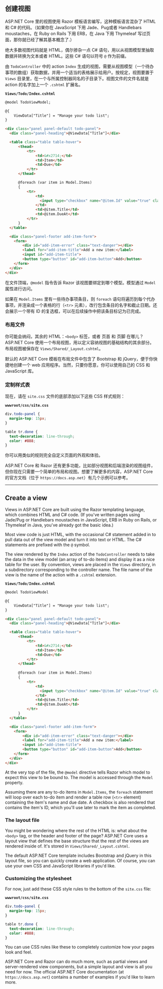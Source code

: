 ## 创建视图

ASP.NET Core 里的视图使用 Razor 模板语言编写，这种模板语言混杂了 HTML 和 C# 的代码。（如果你在 JavaScript 下用 Jade、Pug或者 Handlebars moustaches，在 Ruby on Rails 下用 ERB，在 Java 下用 Thymeleaf 写过页面，那你就已经了解其基本概念了.）

绝大多数视图代码就是 HTML，偶尔掺杂一点 C# 语句，用以从视图模型里抽取数据并转换为文本或者 HTML。这些 C# 语句以符号 `@` 作为前缀。

由 `TodoController` 中的 action `Index` 生成的视图，需要从视图模型（一个待办事项的数组）获取数据，并用一个适当的表格展示给用户。按规定，视图要置于 `Views` 目录里，在一个与所属控制器同名的子目录下。视图文件的文件名就是 action 的名字加上一个 `.cshtml` 扩展名。

**`Views/Todo/Index.cshtml`**

```html
@model TodoViewModel;

@{
    ViewData["Title"] = "Manage your todo list";
}

<div class="panel panel-default todo-panel">
  <div class="panel-heading">@ViewData["Title"]</div>

  <table class="table table-hover">
      <thead>
          <tr>
              <td>&#x2714;</td>
              <td>Item</td>
              <td>Due</td>
          </tr>
      </thead>

      @foreach (var item in Model.Items)
      {
          <tr>
              <td>
                <input type="checkbox" name="@item.Id" value="true" class="done-checkbox">
              </td>
              <td>@item.Title</td>
              <td>@item.DueAt</td>
          </tr>
      }
  </table>

  <div class="panel-footer add-item-form">
    <form>
        <div id="add-item-error" class="text-danger"></div>
        <label for="add-item-title">Add a new item:</label>
        <input id="add-item-title">
        <button type="button" id="add-item-button">Add</button>
    </form>
  </div>
</div>
```

在文件顶端，`@model` 指令告诉 Razor 该视图要绑定到哪个模型。模型通过 `Model` 属性进行访问。

如果在 `Model.Items` 里有一些待办事项条目，则 `foreach` 语句将遍历到每个代办事项，并渲染成一个表格的行（`<tr>` 元素），改行包含条目的名字和截止日期。还会展示一个带有 ID 的复选框，可以在后续操作中把该条目标记为已完成。

### 布局文件

你可能会纳闷，其余的 HTML：`<body>` 标签，或者 页首 和 页脚 在哪儿？ASP.NET Core 使用一个布局视图，用以定义容纳视图的基础结构的其余部分。布局视图被保存在 `Views/Shared/_Layout.cshtml`。

默认的 ASP.NET Core 模板在布局文件中包含了 Bootstrap 和 jQuery，便于你快捷地创建一个 web 应用程序。当然，只要你愿意，你可以使用自己的 CSS 和 JavaScript 库。

### 定制样式表

现在，请在 `site.css` 文件的底部添加以下这些 CSS 样式规则：

**`wwwroot/css/site.css`**

```css
div.todo-panel {
  margin-top: 15px;
}

table tr.done {
  text-decoration: line-through;
  color: #888;
}
```

你可以用类似的规则完全自定义页面的外观和体验。

ASP.NET Core 和 Razor 还有更多功能，比如部分视图和后端渲染的视图组件，但你现在只需要一个简单的布局和视图。想要了解更多的内容，ASP.NET Core 的官方文档（位于 `https://docs.asp.net`）有几个示例可以参考。

---

## Create a view
Views in ASP.NET Core are built using the Razor templating language, which combines HTML and C# code. (If you've written pages using Jade/Pug or Handlebars moustaches in JavaScript, ERB in Ruby on Rails, or Thymeleaf in Java, you've already got the basic idea.)

Most view code is just HTML, with the occasional C# statement added in to pull data out of the view model and turn it into text or HTML. The C# statements are prefixed with the `@` symbol.

The view rendered by the `Index` action of the `TodoController` needs to take the data in the view model (an array of to-do items) and display it as a nice table for the user. By convention, views are placed in the `Views` directory, in a subdirectory corresponding to the controller name. The file name of the view is the name of the action with a `.cshtml` extension.

**`Views/Todo/Index.cshtml`**

```html
@model TodoViewModel

@{
    ViewData["Title"] = "Manage your todo list";
}

<div class="panel panel-default todo-panel">
  <div class="panel-heading">@ViewData["Title"]</div>

  <table class="table table-hover">
      <thead>
          <tr>
              <td>&#x2714;</td>
              <td>Item</td>
              <td>Due</td>
          </tr>
      </thead>
      
      @foreach (var item in Model.Items)
      {
          <tr>
              <td>
                <input type="checkbox" name="@item.Id" value="true" class="done-checkbox">
              </td>
              <td>@item.Title</td>
              <td>@item.DueAt</td>
          </tr>
      }
  </table>

  <div class="panel-footer add-item-form">
    <form>
        <div id="add-item-error" class="text-danger"></div>
        <label for="add-item-title">Add a new item:</label>
        <input id="add-item-title">
        <button type="button" id="add-item-button">Add</button>
    </form>
  </div>
</div>
```

At the very top of the file, the `@model` directive tells Razor which model to expect this view to be bound to. The model is accessed through the `Model` property.

Assuming there are any to-do items in `Model.Items`, the `foreach` statement will loop over each to-do item and render a table row (`<tr>` element) containing the item's name and due date. A checkbox is also rendered that contains the item's ID, which you'll use later to mark the item as completed.

### The layout file
You might be wondering where the rest of the HTML is: what about the `<body>` tag, or the header and footer of the page? ASP.NET Core uses a layout view that defines the base structure that the rest of the views are rendered inside of. It's stored in `Views/Shared/_Layout.cshtml`.

The default ASP.NET Core template includes Bootstrap and jQuery in this layout file, so you can quickly create a web application. Of course, you can use your own CSS and JavaScript libraries if you'd like.

### Customizing the stylesheet

For now, just add these CSS style rules to the bottom of the `site.css` file:

**`wwwroot/css/site.css`**

```css
div.todo-panel {
  margin-top: 15px;
}

table tr.done {
  text-decoration: line-through;
  color: #888;
}
```

You can use CSS rules like these to completely customize how your pages look and feel.

ASP.NET Core and Razor can do much more, such as partial views and server-rendered view components, but a simple layout and view is all you need for now. The official ASP.NET Core documentation (at `https://docs.asp.net`) contains a number of examples if you'd like to learn more.
